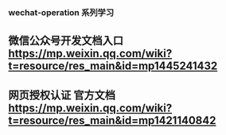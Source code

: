 ### wechat-operation 系列学习

## 微信公众号开发文档入口  https://mp.weixin.qq.com/wiki?t=resource/res_main&id=mp1445241432
## 网页授权认证 官方文档  https://mp.weixin.qq.com/wiki?t=resource/res_main&id=mp1421140842

